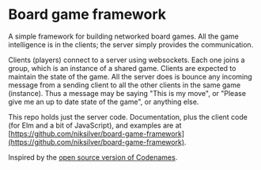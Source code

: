 # Board game framework

A simple framework for building networked board games. All the game
intelligence is in the clients; the server simply provides the
communication.

Clients (players) connect to a server using websockets.
Each one joins a group, which is an instance of a shared game.
Clients are expected to maintain the state of the game.
All the server does is bounce any incoming message from a sending
client to all the other clients in the same game (instance).
Thus a message may be saying "This is my move", or "Please give me an
up to date state of the game", or anything else.

This repo holds just the server code. Documentation, plus the client code
(for Elm and a bit of JavaScript), and examples are at
[https://github.com/niksilver/board-game-framework](https://github.com/niksilver/board-game-framework).

Inspired by the [open source version of Codenames](https://github.com/jbowens/codenames/).
